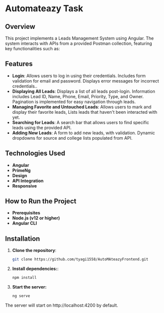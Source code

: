 # Automateazy Task

## Overview

This project implements a Leads Management System using Angular. The system interacts with APIs from a provided Postman collection, featuring key functionalities such as:

## Features

- **Login**: Allows users to log in using their credentials.
  Includes form validation for email and password.
  Displays error messages for incorrect credentials..
- **Displaying All Leads**: Displays a list of all leads post-login.
Information includes Lead ID, Name, Phone, Email, Priority, Type, and Owner.
Pagination is implemented for easy navigation through leads.
- **Managing Favorite and Untouched Leads**: Allows users to mark and display their favorite leads, Lists leads that haven't been interacted with yet.
- **Searching for Leads**: A search bar that allows users to find specific leads using the provided API.
- **Adding New Leads**: A form to add new leads, with validation.
Dynamic dropdowns for source and college lists populated from API.
## Technologies Used

- **Angular**
- **PrimeNg**
- **Design**
- **API Integration**
- **Responsive**

## How to Run the Project

- **Prerequisites**
- **Node.js (v12 or higher)**
- **Angular CLI**

## Installation

1. **Clone the repository**:
   ```bash
   git clone https://github.com/tyagi1558/AutoMAteazyFrontend.git
   

2. **Install dependencies:**:
   ```bash
   npm install

3. **Start the server:**

   ```bash
   ng serve

The server will start on http://localhost:4200 by default.

